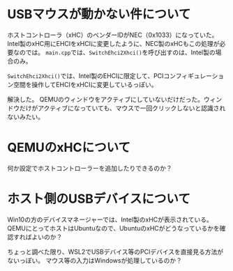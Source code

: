 # USBマウスが動かない件について

ホストコントローラ（xHC）のベンダーIDがNEC（0x1033）になっていた。
Intel製のxHC用にEHCIをxHCIに変更したように、NEC製のxHCもこの処理が必要なのでは。
`main.cpp`では、`SwitchEhci2Xhci()`を呼び出すのは、Intel製の場合のみ。

`SwitchEhci2Xhci()`では、Intel製のEHCIに限定して、PCIコンフィギュレーション空間を操作してEHCIをxHCIに変更しているっぽい。

解決した。
QEMUのウィンドウをアクティブにしていないだけだった。ウィンドウだけがアクティブになっていても、マウスで一回クリックしないと認識されないみたい。


# QEMUのxHCについて

何か設定でホストコントローラーを追加したりできるのか？

# ホスト側のUSBデバイスについて

Win10の方のデバイスマネージャーでは、Intel製のxHCが表示されている。
QEMUにとってホストはUbuntuなので、UbuntuのxHCがどうなっているかを確認すればよいのか？

ちょっと調べた限り、WSL2でUSBデバイス等のPCIデバイスを直接見る方法がないっぽい。
マウス等の入力はWindowsが処理しているのか？
